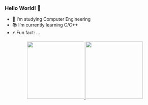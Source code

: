 ### Hello World! 👋

- 🔭 I’m studying Computer Engineering
- 📚 I’m currently learning C/C++
- ⚡ Fun fact: ...

<div align="center">
  <a href="https://github.com/zelzo">
  <img height="180em" src="https://github-readme-stats.vercel.app/api?username=zelzo&show_icons=true&theme=dracula&include_all_commits=true&count_private=true"/>
  <img height="180em" src="https://github-readme-stats.vercel.app/api/top-langs/?username=zelzo&layout=compact&langs_count=7&theme=dracula"/>
</div>
